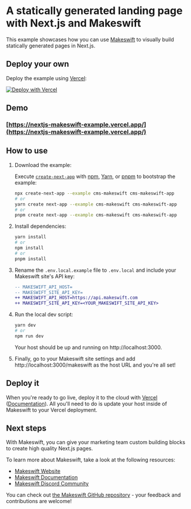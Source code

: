 # A statically generated landing page with Next.js and Makeswift

This example showcases how you can use [Makeswift](https://www.makeswift.com/) to visually build statically generated pages in Next.js.

## Deploy your own

Deploy the example using [Vercel](https://vercel.com?utm_source=github&utm_medium=readme&utm_campaign=next-example):

[![Deploy with Vercel](https://vercel.com/button)](https://vercel.com/new/git/external?repository-url=https://github.com/vercel/next.js/tree/canary/examples/cms-makeswift&project-name=cms-makeswift&repository-name=cms-makeswift)

## Demo

### [https://nextjs-makeswift-example.vercel.app/](https://nextjs-makeswift-example.vercel.app/)

## How to use

1. Download the example:

   Execute [`create-next-app`](https://github.com/vercel/next.js/tree/canary/packages/create-next-app) with [npm](https://docs.npmjs.com/cli/init), [Yarn](https://yarnpkg.com/lang/en/docs/cli/create/), or [pnpm](https://pnpm.io) to bootstrap the example:

   ```bash
   npx create-next-app --example cms-makeswift cms-makeswift-app
   # or
   yarn create next-app --example cms-makeswift cms-makeswift-app
   # or
   pnpm create next-app --example cms-makeswift cms-makeswift-app
   ```

2. Install dependencies:

   ```bash
   yarn install
   # or
   npm install
   # or
   pnpm install
   ```

3. Rename the `.env.local.example` file to `.env.local` and include your Makeswift site's API key:

   ```diff
   -- MAKESWIFT_API_HOST=
   -- MAKESWIFT_SITE_API_KEY=
   ++ MAKESWIFT_API_HOST=https://api.makeswift.com
   ++ MAKESWIFT_SITE_API_KEY=<YOUR_MAKESWIFT_SITE_API_KEY>
   ```

4. Run the local dev script:

   ```bash
   yarn dev
   # or
   npm run dev
   ```

   Your host should be up and running on http://localhost:3000.

5. Finally, go to your Makeswift site settings and add http://localhost:3000/makeswift as the host URL and you're all set!

## Deploy it

When you're ready to go live, deploy it to the cloud with [Vercel](https://vercel.com/new?utm_source=github&utm_medium=readme&utm_campaign=next-example) ([Documentation](https://nextjs.org/docs/deployment)). All you'll need to do is update your host inside of Makeswift to your Vercel deployment.

## Next steps

With Makeswift, you can give your marketing team custom building blocks to create high quality Next.js pages.

To learn more about Makeswift, take a look at the following resources:

- [Makeswift Website](https://www.makeswift.com/)
- [Makeswift Documentation](https://www.makeswift.com/docs/)
- [Makeswift Discord Community](https://discord.gg/dGNdF3Uzfz)

You can check out [the Makeswift GitHub repository](https://github.com/makeswift/makeswift) - your feedback and contributions are welcome!

